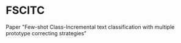 # FSCITC
Paper "Few-shot Class-Incremental text classification with multiple prototype correcting strategies"
